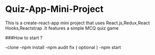 # Quiz-App-Mini-Project

This is a create-react-app mini project that uses React.js,Redux,React Hooks,Reactstrap .It features a simple MCQ quiz game


###How to start ?

-clone
-npm install
-npm audit fix ( optional )
-npm start
